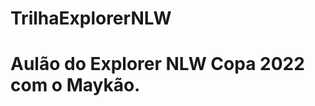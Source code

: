 # TrilhaExplorerNLW
 
<h1>Aulão do <strong>Explorer NLW Copa 2022</strong> com o <strong>Maykão</strong>.</h1>
